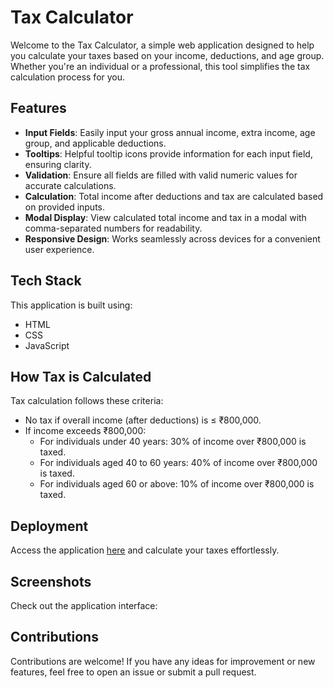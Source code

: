 # Tax Calculator

Welcome to the Tax Calculator, a simple web application designed to help you calculate your taxes based on your income, deductions, and age group. Whether you're an individual or a professional, this tool simplifies the tax calculation process for you.

## Features

- **Input Fields**: Easily input your gross annual income, extra income, age group, and applicable deductions.
- **Tooltips**: Helpful tooltip icons provide information for each input field, ensuring clarity.
- **Validation**: Ensure all fields are filled with valid numeric values for accurate calculations.
- **Calculation**: Total income after deductions and tax are calculated based on provided inputs.
- **Modal Display**: View calculated total income and tax in a modal with comma-separated numbers for readability.
- **Responsive Design**: Works seamlessly across devices for a convenient user experience.

## Tech Stack

This application is built using:
- HTML
- CSS
- JavaScript

## How Tax is Calculated

Tax calculation follows these criteria:
- No tax if overall income (after deductions) is ≤ ₹800,000.
- If income exceeds ₹800,000:
  - For individuals under 40 years: 30% of income over ₹800,000 is taxed.
  - For individuals aged 40 to 60 years: 40% of income over ₹800,000 is taxed.
  - For individuals aged 60 or above: 10% of income over ₹800,000 is taxed.

## Deployment

Access the application [here](https://tax-calculator-sepia.vercel.app/) and calculate your taxes effortlessly.

## Screenshots

Check out the application interface:
  



## Contributions

Contributions are welcome! If you have any ideas for improvement or new features, feel free to open an issue or submit a pull request.

